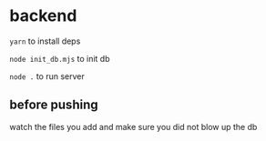 # backend
`yarn` to install deps

`node init_db.mjs` to init db

`node .` to run server
## before pushing
watch the files you add and make sure you did not blow up the db
